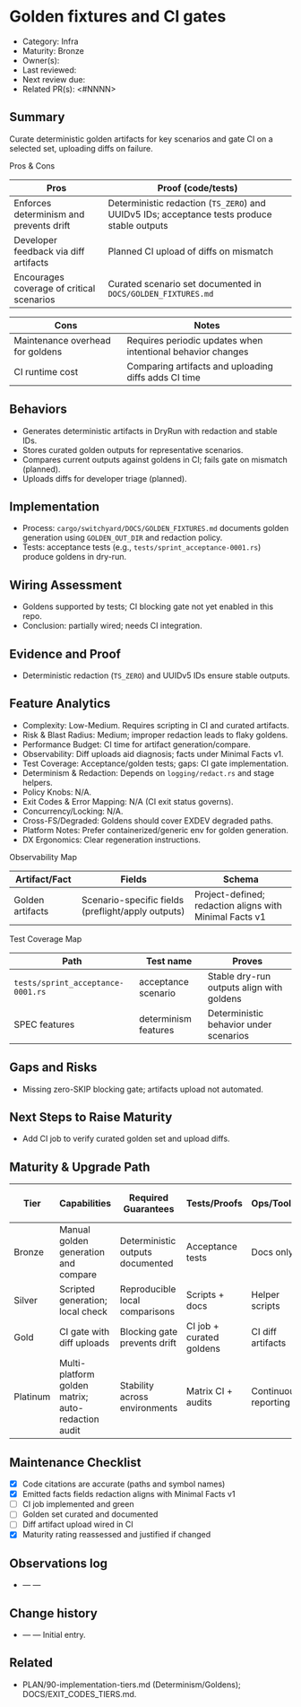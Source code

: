 # Golden fixtures and CI gates

- Category: Infra
- Maturity: Bronze
- Owner(s): <owner>
- Last reviewed: <YYYY-MM-DD>
- Next review due: <YYYY-MM-DD>
- Related PR(s): <#NNNN>

## Summary

Curate deterministic golden artifacts for key scenarios and gate CI on a selected set, uploading diffs on failure.

Pros & Cons

| Pros | Proof (code/tests) |
| --- | --- |
| Enforces determinism and prevents drift | Deterministic redaction (`TS_ZERO`) and UUIDv5 IDs; acceptance tests produce stable outputs |
| Developer feedback via diff artifacts | Planned CI upload of diffs on mismatch |
| Encourages coverage of critical scenarios | Curated scenario set documented in `DOCS/GOLDEN_FIXTURES.md` |

| Cons | Notes |
| --- | --- |
| Maintenance overhead for goldens | Requires periodic updates when intentional behavior changes |
| CI runtime cost | Comparing artifacts and uploading diffs adds CI time |

## Behaviors

- Generates deterministic artifacts in DryRun with redaction and stable IDs.
- Stores curated golden outputs for representative scenarios.
- Compares current outputs against goldens in CI; fails gate on mismatch (planned).
- Uploads diffs for developer triage (planned).

## Implementation

- Process: `cargo/switchyard/DOCS/GOLDEN_FIXTURES.md` documents golden generation using `GOLDEN_OUT_DIR` and redaction policy.
- Tests: acceptance tests (e.g., `tests/sprint_acceptance-0001.rs`) produce goldens in dry-run.

## Wiring Assessment

- Goldens supported by tests; CI blocking gate not yet enabled in this repo.
- Conclusion: partially wired; needs CI integration.

## Evidence and Proof

- Deterministic redaction (`TS_ZERO`) and UUIDv5 IDs ensure stable outputs.

## Feature Analytics

- Complexity: Low-Medium. Requires scripting in CI and curated artifacts.
- Risk & Blast Radius: Medium; improper redaction leads to flaky goldens.
- Performance Budget: CI time for artifact generation/compare.
- Observability: Diff uploads aid diagnosis; facts under Minimal Facts v1.
- Test Coverage: Acceptance/golden tests; gaps: CI gate implementation.
- Determinism & Redaction: Depends on `logging/redact.rs` and stage helpers.
- Policy Knobs: N/A.
- Exit Codes & Error Mapping: N/A (CI exit status governs).
- Concurrency/Locking: N/A.
- Cross-FS/Degraded: Goldens should cover EXDEV degraded paths.
- Platform Notes: Prefer containerized/generic env for golden generation.
- DX Ergonomics: Clear regeneration instructions.

Observability Map

| Artifact/Fact | Fields | Schema |
| --- | --- | --- |
| Golden artifacts | Scenario-specific fields (preflight/apply outputs) | Project-defined; redaction aligns with Minimal Facts v1 |

Test Coverage Map

| Path | Test name | Proves |
| --- | --- | --- |
| `tests/sprint_acceptance-0001.rs` | acceptance scenario | Stable dry-run outputs align with goldens |
| SPEC features | determinism features | Deterministic behavior under scenarios |

## Gaps and Risks

- Missing zero-SKIP blocking gate; artifacts upload not automated.

## Next Steps to Raise Maturity

- Add CI job to verify curated golden set and upload diffs.

## Maturity & Upgrade Path

| Tier | Capabilities | Required Guarantees | Tests/Proofs | Ops/Tooling | Relationship to Previous Tier |
| --- | --- | --- | --- | --- | --- |
| Bronze | Manual golden generation and compare | Deterministic outputs documented | Acceptance tests | Docs only | Additive |
| Silver | Scripted generation; local check | Reproducible local comparisons | Scripts + docs | Helper scripts | Additive |
| Gold | CI gate with diff uploads | Blocking gate prevents drift | CI job + curated goldens | CI diff artifacts | Additive |
| Platinum | Multi-platform golden matrix; auto-redaction audit | Stability across environments | Matrix CI + audits | Continuous reporting | Additive |

## Maintenance Checklist

- [x] Code citations are accurate (paths and symbol names)
- [x] Emitted facts fields redaction aligns with Minimal Facts v1
- [ ] CI job implemented and green
- [ ] Golden set curated and documented
- [ ] Diff artifact upload wired in CI
- [x] Maturity rating reassessed and justified if changed

## Observations log

- <YYYY-MM-DD> — <author> — <note>

## Change history

- <YYYY-MM-DD> — <author> — Initial entry.

## Related

- PLAN/90-implementation-tiers.md (Determinism/Goldens); DOCS/EXIT_CODES_TIERS.md.
